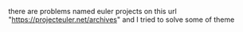 there are problems named euler projects on this url "https://projecteuler.net/archives" and I tried to solve some of theme
